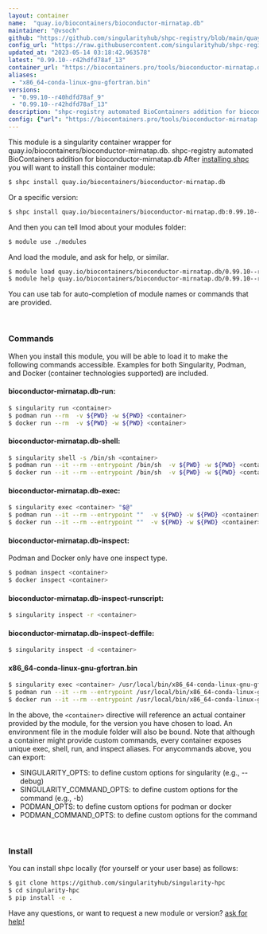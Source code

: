 ```yaml
---
layout: container
name:  "quay.io/biocontainers/bioconductor-mirnatap.db"
maintainer: "@vsoch"
github: "https://github.com/singularityhub/shpc-registry/blob/main/quay.io/biocontainers/bioconductor-mirnatap.db/container.yaml"
config_url: "https://raw.githubusercontent.com/singularityhub/shpc-registry/main/quay.io/biocontainers/bioconductor-mirnatap.db/container.yaml"
updated_at: "2023-05-14 03:18:42.963578"
latest: "0.99.10--r42hdfd78af_13"
container_url: "https://biocontainers.pro/tools/bioconductor-mirnatap.db"
aliases:
 - "x86_64-conda-linux-gnu-gfortran.bin"
versions:
 - "0.99.10--r40hdfd78af_9"
 - "0.99.10--r42hdfd78af_13"
description: "shpc-registry automated BioContainers addition for bioconductor-mirnatap.db"
config: {"url": "https://biocontainers.pro/tools/bioconductor-mirnatap.db", "maintainer": "@vsoch", "description": "shpc-registry automated BioContainers addition for bioconductor-mirnatap.db", "latest": {"0.99.10--r42hdfd78af_13": "sha256:5be392db3f746ae4f9dde2a8f40235546cfb540f93dc00ea17179937c1cffad9"}, "tags": {"0.99.10--r40hdfd78af_9": "sha256:b3ee070a7fca2719a8184e637f1bc17fed0030f16da827dc381774279061ba1c", "0.99.10--r42hdfd78af_13": "sha256:5be392db3f746ae4f9dde2a8f40235546cfb540f93dc00ea17179937c1cffad9"}, "docker": "quay.io/biocontainers/bioconductor-mirnatap.db", "aliases": {"x86_64-conda-linux-gnu-gfortran.bin": "/usr/local/bin/x86_64-conda-linux-gnu-gfortran.bin"}}
---
```


This module is a singularity container wrapper for quay.io/biocontainers/bioconductor-mirnatap.db.
shpc-registry automated BioContainers addition for bioconductor-mirnatap.db
After [installing shpc](#install) you will want to install this container module:


```bash
$ shpc install quay.io/biocontainers/bioconductor-mirnatap.db
```

Or a specific version:

```bash
$ shpc install quay.io/biocontainers/bioconductor-mirnatap.db:0.99.10--r42hdfd78af_13
```

And then you can tell lmod about your modules folder:

```bash
$ module use ./modules
```

And load the module, and ask for help, or similar.

```bash
$ module load quay.io/biocontainers/bioconductor-mirnatap.db/0.99.10--r42hdfd78af_13
$ module help quay.io/biocontainers/bioconductor-mirnatap.db/0.99.10--r42hdfd78af_13
```

You can use tab for auto-completion of module names or commands that are provided.

<br>

### Commands

When you install this module, you will be able to load it to make the following commands accessible.
Examples for both Singularity, Podman, and Docker (container technologies supported) are included.

#### bioconductor-mirnatap.db-run:

```bash
$ singularity run <container>
$ podman run --rm  -v ${PWD} -w ${PWD} <container>
$ docker run --rm  -v ${PWD} -w ${PWD} <container>
```

#### bioconductor-mirnatap.db-shell:

```bash
$ singularity shell -s /bin/sh <container>
$ podman run --it --rm --entrypoint /bin/sh  -v ${PWD} -w ${PWD} <container>
$ docker run --it --rm --entrypoint /bin/sh  -v ${PWD} -w ${PWD} <container>
```

#### bioconductor-mirnatap.db-exec:

```bash
$ singularity exec <container> "$@"
$ podman run --it --rm --entrypoint ""  -v ${PWD} -w ${PWD} <container> "$@"
$ docker run --it --rm --entrypoint ""  -v ${PWD} -w ${PWD} <container> "$@"
```

#### bioconductor-mirnatap.db-inspect:

Podman and Docker only have one inspect type.

```bash
$ podman inspect <container>
$ docker inspect <container>
```

#### bioconductor-mirnatap.db-inspect-runscript:

```bash
$ singularity inspect -r <container>
```

#### bioconductor-mirnatap.db-inspect-deffile:

```bash
$ singularity inspect -d <container>
```


#### x86_64-conda-linux-gnu-gfortran.bin

```bash
$ singularity exec <container> /usr/local/bin/x86_64-conda-linux-gnu-gfortran.bin
$ podman run --it --rm --entrypoint /usr/local/bin/x86_64-conda-linux-gnu-gfortran.bin   -v ${PWD} -w ${PWD} <container> -c " $@"
$ docker run --it --rm --entrypoint /usr/local/bin/x86_64-conda-linux-gnu-gfortran.bin   -v ${PWD} -w ${PWD} <container> -c " $@"
```



In the above, the `<container>` directive will reference an actual container provided
by the module, for the version you have chosen to load. An environment file in the
module folder will also be bound. Note that although a container
might provide custom commands, every container exposes unique exec, shell, run, and
inspect aliases. For anycommands above, you can export:

 - SINGULARITY_OPTS: to define custom options for singularity (e.g., --debug)
 - SINGULARITY_COMMAND_OPTS: to define custom options for the command (e.g., -b)
 - PODMAN_OPTS: to define custom options for podman or docker
 - PODMAN_COMMAND_OPTS: to define custom options for the command

<br>

### Install

You can install shpc locally (for yourself or your user base) as follows:

```bash
$ git clone https://github.com/singularityhub/singularity-hpc
$ cd singularity-hpc
$ pip install -e .
```

Have any questions, or want to request a new module or version? [ask for help!](https://github.com/singularityhub/singularity-hpc/issues)